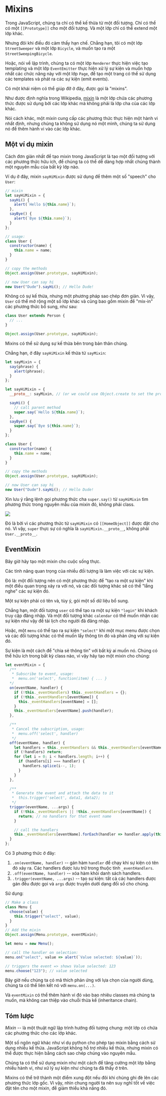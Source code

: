 # Mixins

Trong JavaScript, chúng ta chỉ có thể kế thừa từ một đối tượng. Chỉ có thể có một `[[Prototype]]` cho một đối tượng. Và một lớp chỉ có thể extend một lớp khác.

Nhưng đôi khi điều đó cảm thấy hạn chế. Chẳng hạn, tôi có một lớp `StreetSweeper` và một lớp `Bicycle`, và muốn tạo ra một `StreetSweepingBicycle`.

Hoặc, nói về lập trình, chúng ta có một lớp `Renderer` thực hiện việc tạo templating và một lớp `EventEmitter` thực hiện xử lý sự kiện và muốn hợp nhất các chức năng này với một lớp `Page`, để tạo một trang có thể sử dụng các templates và phát ra các sự kiện (emit events).

Có một khái niệm có thể giúp đỡ ở đây, được gọi là "mixins".

Như được định nghĩa trong Wikipedia, [mixin](https://en.wikipedia.org/wiki/Mixin) là một lớp chứa các phương thức được sử dụng bởi các lớp khác mà không phải là lớp cha của các lớp khác.

Nói cách khác, một *mixin* cung cấp các phương thức thực hiện một hành vi nhất định, nhưng chúng ta không sử dụng nó một mình, chúng ta sử dụng nó để thêm hành vi vào các lớp khác.

## Một ví dụ mixin

Cách đơn giản nhất để tạo mixin trong JavaScript là tạo một đối tượng với các phương thức hữu ích, để chúng ta có thể dễ dàng hợp nhất chúng thành một nguyên mẫu của bất kỳ lớp nào.

Ví dụ ở đây, mixin `sayHiMixin` được sử dụng để thêm một số "speech" cho `User`:

```js
// mixin
let sayHiMixin = {
  sayHi() {
    alert(`Hello ${this.name}`);
  },
  sayBye() {
    alert(`Bye ${this.name}`);
  }
};

// usage:
class User {
  constructor(name) {
    this.name = name;
  }
}

// copy the methods
Object.assign(User.prototype, sayHiMixin);

// now User can say hi
new User("Dude").sayHi(); // Hello Dude!
```

Không có sự kế thừa, nhưng một phương pháp sao chép đơn giản. Vì vậy, `User` có thể mở rộng một số lớp khác và cũng bao gồm mixin để "mix-in" các phương thức bổ sung, như sau:

```js
class User extends Person {
  // ...
}

Object.assign(User.prototype, sayHiMixin);
```

Mixins có thể sử dụng sự kế thừa bên trong bản thân chúng.

Chẳng hạn, ở đây `sayHiMixin` kế thừa từ `sayMixin`:

```js
let sayMixin = {
  say(phrase) {
    alert(phrase);
  }
};

let sayHiMixin = {
  __proto__: sayMixin, // (or we could use Object.create to set the prototype here)

  sayHi() {
    // call parent method
    super.say(`Hello ${this.name}`);
  },
  sayBye() {
    super.say(`Bye ${this.name}`);
  }
};

class User {
  constructor(name) {
    this.name = name;
  }
}

// copy the methods
Object.assign(User.prototype, sayHiMixin);

// now User can say hi
new User("Dude").sayHi(); // Hello Dude!
```

Xin lưu ý rằng lệnh gọi phương thức cha `super.say()` từ `sayHiMixin` tìm phương thức trong nguyên mẫu của mixin đó, không phải class.

![](mixin-inheritance.png)

Đó là bởi vì các phương thức từ `sayHiMixin` có `[[HomeObject]]` được đặt cho nó. Vì vậy, `super` thực sự có nghĩa là `sayHiMixin.__proto__`, không phải `User.__proto__`.

## EventMixin

Bây giờ hãy tạo một mixin cho cuộc sống thực.

Các tính năng quan trọng của nhiều đối tượng là làm việc với các sự kiện.

Đó là: một đối tượng nên có một phương thức để "tạo ra một sự kiện" khi một điều quan trọng xảy ra với nó, và các đối tượng khác sẽ có thể "lắng nghe" các sự kiện đó.

Một sự kiện phải có tên và, tùy ý, gói một số dữ liệu bổ sung.

Chẳng hạn, một đối tượng `user` có thể tạo ra một sự kiện `"login"` khi khách truy cập đăng nhập. Và một đối tượng khác `calendar` có thể muốn nhận các sự kiện như vậy để tải lịch cho người đã đăng nhập.

Hoặc, một `menu` có thể tạo ra sự kiện `"select"` khi một mục menu được chọn và các đối tượng khác có thể muốn lấy thông tin đó và phản ứng với sự kiện đó.

Sự kiện là một cách để "chia sẻ thông tin" với bất kỳ ai muốn nó. Chúng có thể hữu ích trong bất kỳ class nào, vì vậy hãy tạo một mixin cho chúng:

```js
let eventMixin = {
  /**
   * Subscribe to event, usage:
   *  menu.on('select', function(item) { ... }
  */
  on(eventName, handler) {
    if (!this._eventHandlers) this._eventHandlers = {};
    if (!this._eventHandlers[eventName]) {
      this._eventHandlers[eventName] = [];
    }
    this._eventHandlers[eventName].push(handler);
  },

  /**
   * Cancel the subscription, usage:
   *  menu.off('select', handler)
   */
  off(eventName, handler) {
    let handlers = this._eventHandlers && this._eventHandlers[eventName];
    if (!handlers) return;
    for (let i = 0; i < handlers.length; i++) {
      if (handlers[i] === handler) {
        handlers.splice(i--, 1);
      }
    }
  },

  /**
   * Generate the event and attach the data to it
   *  this.trigger('select', data1, data2);
   */
  trigger(eventName, ...args) {
    if (!this._eventHandlers || !this._eventHandlers[eventName]) {
      return; // no handlers for that event name
    }

    // call the handlers
    this._eventHandlers[eventName].forEach(handler => handler.apply(this, args));
  }
};
```

Có 3 phương thức ở đây:

1. `.on(eventName, handler)` -- gán hàm `handler` để chạy khi sự kiện có tên đó xảy ra. Các handlers được lưu trữ trong thuộc tính `_eventHandlers`.
2. `.off(eventName, handler)` -- xóa hàm khỏi danh sách handlers.
3. `.trigger(eventName, ...args)` -- tạo sự kiện: tất cả các handlers được gán đều được gọi và `args` được truyền dưới dạng đối số cho chúng.

Sử dụng:

```js
// Make a class
class Menu {
  choose(value) {
    this.trigger("select", value);
  }
}
// Add the mixin
Object.assign(Menu.prototype, eventMixin);

let menu = new Menu();

// call the handler on selection:
menu.on("select", value => alert(`Value selected: ${value}`));

// triggers the event => shows Value selected: 123
menu.choose("123"); // value selected
```

Bây giờ nếu chúng ta có mã thích phản ứng với lựa chọn của người dùng, chúng ta có thể liên kết nó với `menu.on(...)`.

Và `eventMixin` có thể thêm hành vi đó vào bao nhiêu classes mà chúng ta muốn, mà không can thiệp vào chuỗi thừa kế (inheritance chain).

## Tóm lược

*Mixin* -- là một thuật ngữ lập trình hướng đối tượng chung: một lớp có chứa các phương thức cho các lớp khác.

Một số ngôn ngữ khác như ví dụ python cho phép tạo mixin bằng cách sử dụng nhiều kế thừa. JavaScript không hỗ trợ nhiều kế thừa, nhưng mixin có thể được thực hiện bằng cách sao chép chúng vào nguyên mẫu.

Chúng ta có thể sử dụng mixin như một cách để tăng cường một lớp bằng nhiều hành vi, như xử lý sự kiện như chúng ta đã thấy ở trên.

Mixins có thể trở thành một điểm xung đột nếu đôi khi chúng ghi đè lên các phương thức lớp gốc. Vì vậy, nhìn chung người ta nên suy nghĩ tốt về việc đặt tên cho một mixin, để giảm thiểu khả năng đó.
